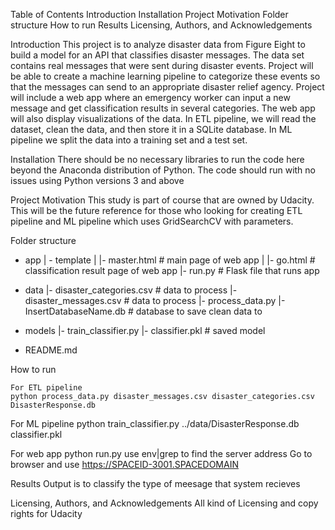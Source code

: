 
Table of Contents
  Introduction
  Installation
  Project Motivation
  Folder structure
  How to run
  Results
  Licensing, Authors, and Acknowledgements

Introduction
  This project is to analyze disaster data from Figure Eight to build a model for an API that classifies disaster messages. The data set contains real messages that were sent during disaster events. Project will be able to create a machine learning pipeline to categorize these events so that the messages can send to an appropriate disaster relief agency. Project will include a web app where an emergency worker can input a new message and get classification results in several categories. The web app will also display visualizations of the data. 
	In ETL pipeline, we will read the dataset, clean the data, and then store it in a SQLite database. In ML pipeline we split the data into a training set and a test set.
  
Installation
  There should be no necessary libraries to run the code here beyond the Anaconda distribution of Python. The code should run with no issues using Python versions 3 and above
  
Project Motivation
  This study is part of course that are owned by Udacity. This will be the future reference for those who looking for creating ETL pipeline and ML pipeline which uses GridSearchCV  with parameters.
 
Folder structure

- app
| - template
| |- master.html  # main page of web app
| |- go.html  # classification result page of web app
|- run.py  # Flask file that runs app

- data
|- disaster_categories.csv  # data to process 
|- disaster_messages.csv  # data to process
|- process_data.py
|- InsertDatabaseName.db   # database to save clean data to

- models
|- train_classifier.py
|- classifier.pkl  # saved model 

- README.md


How to run
	
	For ETL pipeline
    python process_data.py disaster_messages.csv disaster_categories.csv DisasterResponse.db
  For ML pipeline
    python train_classifier.py ../data/DisasterResponse.db classifier.pkl

  For web app
		python run.py
		use env|grep to find the server address
		Go to browser and use
			https://SPACEID-3001.SPACEDOMAIN
      
 Results
  Output is to classify the type of meesage that system recieves
 
 Licensing, Authors, and Acknowledgements
  All kind of Licensing and copy rights for Udacity  




	



